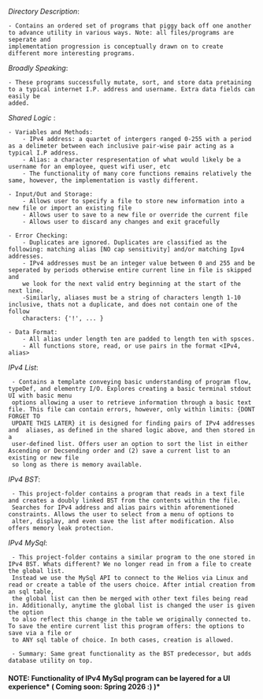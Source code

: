 
*Directory Description*: 
	
 	- Contains an ordered set of programs that piggy back off one another to advance utility in various ways. Note: all files/programs are seperate and 		
 	implementation progression is conceptually drawn on to create different more interesting programs.
  
*Broadly Speaking*: 
   	
	- These programs successfully mutate, sort, and store data pretaining to a typical internet I.P. address and username. Extra data fields can easily be 		 
  	added.
    
*Shared Logic* :
  
  	- Variables and Methods:
    	- IPv4 address: a quartet of intergers ranged 0-255 with a period as a delimeter between each inclusive pair-wise pair acting as a typical I.P address.  
   	 	- Alias: a character respresentation of what would likely be a username for an employee, quest wifi user, etc   
   	 	- The functionality of many core functions remains relatively the same, however, the implementation is vastly different.
 
  	- Input/Out and Storage:
    	- Allows user to specify a file to store new information into a new file or import an existing file   
    	- Allows user to save to a new file or override the current file    
    	- Allows user to discard any changes and exit gracefully
 
  	- Error Checking:
    	- Duplicates are ignored. Duplicates are classified as the following: matching alias [NO cap sensitivity] and/or matching Ipv4 addresses.   
    	- IPv4 addresses must be an integer value between 0 and 255 and be seperated by periods otherwise entire current line in file is skipped and 
     	we look for the next valid entry beginning at the start of the next line.   
   	 	-Similarly, aliases must be a string of characters length 1-10 inclusive, thats not a duplicate, and does not contain one of the follow 
     	characters: {'!', ... }
  
  	- Data Format:
    	- All alias under length ten are padded to length ten with spsces.
    	- All functions store, read, or use pairs in the format <IPv4, alias>

*IPv4 List*:
     
     - Contains a template conveying basic understanding of program flow, typeDef, and elementry I/O. Explores creating a basic terminal stdout UI with basic menu
     options allowing a user to retrieve information through a basic text file. This file can contain errors, however, only within limits: {DONT FORGET TO 
     UPDATE THIS LATER} it is designed for finding pairs of IPv4 addresses and  aliases, as defined in the shared logic above, and then stored in a 
     user-defined list. Offers user an option to sort the list in either Ascending or Decsending order and (2) save a current list to an existing or new file 
     so long as there is memory available.

 *IPv4 BST*:
     
     - This project-folder contains a program that reads in a text file and creates a doubly linked BST from the contents within the file. 
     Searches for IPv4 address and alias pairs within aforementioned constraints. Allows the user to select from a menu of options to 
     alter, display, and even save the list after modification. Also offers memory leak protection.

*IPv4 MySql*:

     - This project-folder contains a similar program to the one stored in IPv4 BST. Whats different? We no longer read in from a file to create the global list.
     Instead we use the MySql API to connect to the Helios via Linux and read or create a table of the users choice. After intial creation from an sql table,
     the global list can then be merged with other text files being read in. Additionally, anytime the global list is changed the user is given the option
     to also reflect this change in the table we originally connected to. To save the entire current list this program offers: the options to save via a file or
     to ANY sql table of choice. In both cases, creation is allowed.

     - Summary: Same great functionality as the BST predecessor, but adds database utility on top.

#### NOTE: Functionality of IPv4 MySql program can be layered for a UI experience* (  Coming soon: Spring 2026 :)  )* ####

